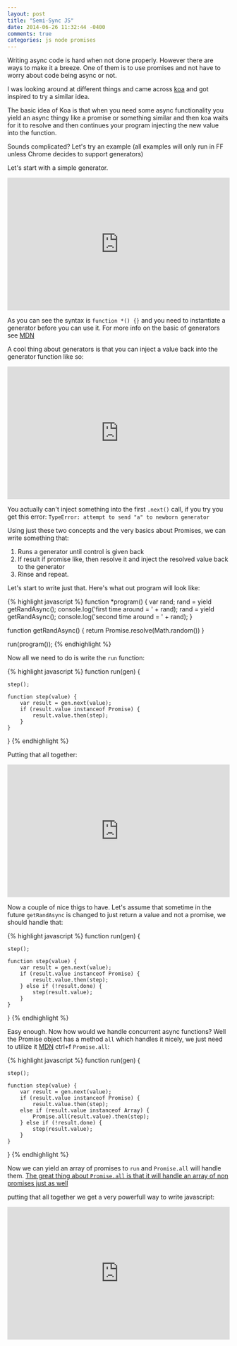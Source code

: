 ```yaml
---
layout: post
title: "Semi-Sync JS"
date: 2014-06-26 11:32:44 -0400
comments: true
categories: js node promises
---
```


Writing async code is hard when not done properly. However there are ways to make it a breeze. One of them is to use promises and not have to worry about code being async or not.

I was looking around at different things and came across [koa](https://github.com/koajs/koa) and got inspired to try a similar idea.

The basic idea of Koa is that when you need some async functionality you yield an async thingy like a promise or something similar and then koa waits for it to resolve and then continues your program injecting the new value into the function.

Sounds complicated? Let's try an example (all examples will only run in FF unless Chrome decides to support generators)

Let's start with a simple generator.

<iframe width="100%" height="300" src="http://jsfiddle.net/DEMW9/embedded/js,result/" allowfullscreen="allowfullscreen" frameborder="0"></iframe>

As you can see the syntax is `function *() {}` and you need to instantiate a generator before you can use it.
For more info on the basic of generators see [MDN](https://developer.mozilla.org/en-US/docs/Web/JavaScript/Reference/Statements/function*)

A cool thing about generators is that you can inject a value back into the generator function like so:

<iframe width="100%" height="300" src="http://jsfiddle.net/DEMW9/1/embedded/js,result/" allowfullscreen="allowfullscreen" frameborder="0"></iframe>

You actually can't inject something into the first `.next()` call, if you try you get this error: `TypeError: attempt to send "a" to newborn generator`

Using just these two concepts and the very basics about Promises, we can write something that:

1. Runs a generator until control is given back
2. If result if promise like, then resolve it and inject the resolved value back to the generator
3. Rinse and repeat.

Let's start to write just that. Here's what out program will look like:

{% highlight javascript %}
function *program() {
	var rand;
    rand = yield getRandAsync();
    console.log('first time around = ' + rand);
    rand = yield getRandAsync();
    console.log('second time around = ' + rand);
}

function getRandAsync() {
    return Promise.resolve(Math.random())
}

run(program());
{% endhighlight %}

Now all we need to do is write the `run` function:

{% highlight javascript %}
function run(gen) {

    step();

    function step(value) {
        var result = gen.next(value);
        if (result.value instanceof Promise) {
            result.value.then(step);
        }
    }

}
{% endhighlight %}

Putting that all together:

<iframe width="100%" height="300" src="http://jsfiddle.net/JHFd5/embedded/js,result/" allowfullscreen="allowfullscreen" frameborder="0"></iframe>

Now a couple of nice thigs to have. Let's assume that sometime in the future `getRandAsync` is changed to just return a value and not a promise, we should handle that:

{% highlight javascript %}
function run(gen) {

    step();

    function step(value) {
        var result = gen.next(value);
        if (result.value instanceof Promise) {
            result.value.then(step);
        } else if (!result.done) {
        	step(result.value);
        }
    }

}
{% endhighlight %}

Easy enough. Now how would we handle concurrent async functions? Well the Promise object has a method `all` which handles it nicely, we just need to utilize it [MDN](https://developer.mozilla.org/en-US/docs/Web/JavaScript/Reference/Global_Objects/Promise) ctrl+f `Promise.all`:

{% highlight javascript %}
function run(gen) {

    step();

    function step(value) {
        var result = gen.next(value);
        if (result.value instanceof Promise) {
            result.value.then(step);
        else if (result.value instanceof Array) {
            Promise.all(result.value).then(step);
        } else if (!result.done) {
            step(result.value);
        }
    }

}
{% endhighlight %}

Now we can yield an array of promises to `run` and `Promise.all` will handle them. [The great thing about `Promise.all` is that it will handle an array of non promises just as well](http://kolodny.github.io/blog/blog/2014/04/23/future-proof-your-code-with-promises/)

putting that all together we get a very powerfull way to write javascript:

<iframe width="100%" height="300" src="http://jsfiddle.net/XKYVB/embedded/js,result/" allowfullscreen="allowfullscreen" frameborder="0"></iframe>
